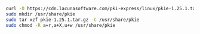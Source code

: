 ﻿```sh
curl -O https://cdn.lacunasoftware.com/pki-express/linux/pkie-1.25.1.tar.gz
sudo mkdir /usr/share/pkie
sudo tar xzf pkie-1.25.1.tar.gz -C /usr/share/pkie
sudo chmod -R a=r,a+X,u+w /usr/share/pkie
```
